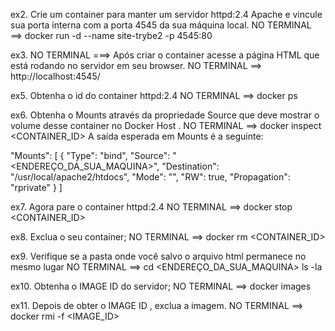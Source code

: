 ex2. Crie um container para manter um servidor httpd:2.4 Apache e vincule sua porta interna com a porta 4545 da sua máquina local.
NO TERMINAL  ==> docker run -d --name site-trybe2 -p 4545:80 
<!-- funciona sem essa parte:
-v "<ENDEREÇO_DA_SUA_MAQUINA>" httpd:2.4
 -->

ex3. NO TERMINAL ===> Após criar o container acesse a página HTML que está rodando no servidor em seu browser.
NO TERMINAL ==> http://localhost:4545/

ex5. Obtenha o id do container httpd:2.4
NO TERMINAL ==> docker ps

ex6. Obtenha o Mounts através da propriedade Source que deve mostrar o volume desse container no Docker Host .
NO TERMINAL ==>   docker inspect <CONTAINER_ID>
A saída esperada em Mounts é a seguinte:

"Mounts": [
            {
                "Type": "bind",
                "Source": "<ENDEREÇO_DA_SUA_MAQUINA>",
                "Destination": "/usr/local/apache2/htdocs",
                "Mode": "",
                "RW": true,
                "Propagation": "rprivate"
            }
        ]

ex7. Agora pare o container httpd:2.4
NO TERMINAL ==>  docker stop <CONTAINER_ID>

ex8. Exclua o seu container;
NO TERMINAL ==>  docker rm <CONTAINER_ID>

ex9. Verifique se a pasta onde você salvo o arquivo html permanece no mesmo lugar
NO TERMINAL ==> cd <ENDEREÇO_DA_SUA_MAQUINA>
                ls -la

ex10. Obtenha o IMAGE ID do servidor;
NO TERMINAL ==>  docker images

ex11. Depois de obter o IMAGE ID , exclua a imagem.
NO TERMINAL ==>  docker rmi -f <IMAGE_ID>
